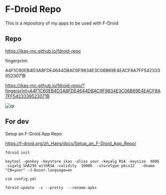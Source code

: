 # F-Droid Repo

This is a repository of my apps to be used with F-Droid

## Repo 

https://ikas-mc.github.io/fdroid-repo

fingerprint:

A4F1C60EB4D3A8FDE4644DBAC9F9834E3C06B69E4EACF8A7FF5423339523071B

https://ikas-mc.github.io/fdroid-repo/?fingerprint=A4F1C60EB4D3A8FDE4644DBAC9F9834E3C06B69E4EACF8A7FF5423339523071B



![qr](https://ikas-mc.github.io/fdroid-repo/repo-qr.svg)


## For dev
Setup an F-Droid App Repo

https://f-droid.org/zh_Hans/docs/Setup_an_F-Droid_App_Repo/

```
fdroid init

keytool -genkey -keystore ikas -alias your -keyalg RSA -keysize  4096 -sigalg SHA256 withRSA -validity  10000  -storetype pkcs12   -dname "CN=your" -J-Duser.language=en

vim config.yml 

fdroid update  -c --pretty  --rename-apks
```
